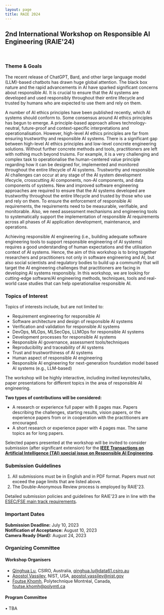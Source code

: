 ```yaml
---
layout: page
title: RAIE 2024
---
```


<!-- <p><img src="/img/pierrebourque.jpg" width="200" /><a href="https://profs.etsmtl.ca/pbourque">Pierre Bourque</a> - ing., Ph.D.</p> -->

## 2nd International Workshop on Responsible AI Engineering (RAIE'24)
<br>

<!-- Co-located with [**ICSE 2022**](https://conf.researchr.org/home/icse-2022)
<br>
Virtual
<br>
May 21-29, 2022 -->

### Theme & Goals

The recent release of ChatGPT, Bard, and other large language model (LLM)-based chatbots has drawn huge global attention. The black box nature and the rapid advancements in AI have sparked significant concerns about responsible AI. It is crucial to ensure that the AI systems are developed and used responsibly throughout their entire lifecycle and trusted by humans who are expected to use them and rely on them. 

A number of AI ethics principles have been published recently, which AI systems should conform to. Some consensus around AI ethics principles has begun to emerge. A principle-based approach allows technology-neutral, future-proof and context-specific interpretations and operationalisation. However, high-level AI ethics principles are far from ensuring trustworthy and responsible AI systems. There is a significant gap between high-level AI ethics principles and low-level concrete engineering solutions. Without further concrete methods and tools, practitioners are left with nothing much beyond truisms. For example, it is a very challenging and complex task to operationalise the human-centered value principle regarding how it can be designed for, implemented and monitored throughout the entire lifecycle of AI systems. 
Trustworthy and responsible AI challenges can occur at any stage of the AI system development lifecycle, crosscutting AI components, non-AI components, and data components of systems. 
New and improved software engineering approaches are required to ensure that the AI systems developed are trustworthy throughout the entire lifecycle and trusted by those who use and rely on them. To ensure the enforcement of responsible AI requirements, the requirements need to be measurable, verifiable, and monitorable. Also, we need assessment mechanisms and engineering tools to systematically support the implementation of responsible AI requirements across all phases of AI application development, maintenance, and operations.

Achieving responsible AI engineering (i.e., building adequate software engineering tools to support responsible engineering of AI systems) requires a good understanding of human expectations and the utilisation context of AI systems. Hence, the aim of this workshop is to bring together researchers and practitioners not only in software engineering and AI, but also social scientists and regulatory bodies to build up a community that will target the AI engineering challenges that practitioners are facing in developing AI systems responsibly. 
In this workshop, we are looking for cutting-edge software/AI engineering methods, techniques, tools and real-world case studies that can help operationalise responsible AI.

### Topics of Interest

Topics of interests include, but are not limited to:

- Requirement engineering for responsible AI
- Software architecture and design of responsible AI systems
- Verification and validation for responsible AI systems
- DevOps, MLOps, MLSecOps, LLMOps for responsible AI systems
- Development processes for responsible AI systems
- Responsible AI governance, assessment tools/techniques
- Reproducibility and traceability of AI systems
- Trust and trustworthiness of AI systems
- Human aspect of responsible AI engineering
- Responsible AI engineering for next-generation foundation model based AI systems (e.g., LLM-based) 

The workshop will be highly interactive, including invited keynotes/talks, paper presentations for different topics in the area of responsible AI engineering. 

**Two types of contributions will be considered:**

- A research or experience full paper with 8 pages max. Papers describing the challenges, starting results, vision papers, or the experience papers from or in cooperation with the practitioners are encouraged.
- A short research or experience paper with 4 pages max. The same topics as for long papers.

Selected papers presented at the workshop will be invited to consider submission (after significant extension) for the [**IEEE Transactions on Artificial Intelligence (TAI) special issue on Responsible AI Engineering**](https://raiengineering.github.io/RAIE/RAIESI/).

### Submission Guidelines
1. All submissions must be in English and in PDF format. Papers must not exceed the page limits that are listed above.
2. The Double-Anonymous Review process is employed by RAIE'23.

Detailed submission policies and guidelines for RAIE'23 are in line with the [ESEC/FSE main track requirements](https://2023.esec-fse.org/track/fse-2023-how-to-submit).


### Important Dates

**Submission Deadline:** July 10, 2023
<br>
**Notification of Acceptance:** August 10, 2023
<br>
**Camera Ready (Hard):** August 24, 2023

### Organizing Committee

#### Workshop Organisers

- [Qinghua Lu](https://people.csiro.au/L/Q/Qinghua-Lu), CSIRO, Australia, <qinghua.lu@data61.csiro.au>
- [Apostol Vassilev](https://www.nist.gov/people/apostol-vassilev), NIST, USA, <apostol.vassilev@nist.gov>
- [Foutse Khomh](https://www.polymtl.ca/expertises/en/khomh-foutse), Polytechnique Montréal, Canada, <foutse.khomh@polymtl.ca>

#### Program Committee

• TBA
